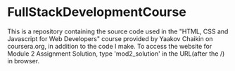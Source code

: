 # FullStackDevelopmentCourse
This is a repository containing the source code used in the "HTML, CSS and Javascript for Web Developers" course provided by Yaakov Chaikin on coursera.org, in addition to the code I make.
To access the website for Module 2 Assignment Solution, type 'mod2_solution' in the URL(after the /) in browser.
